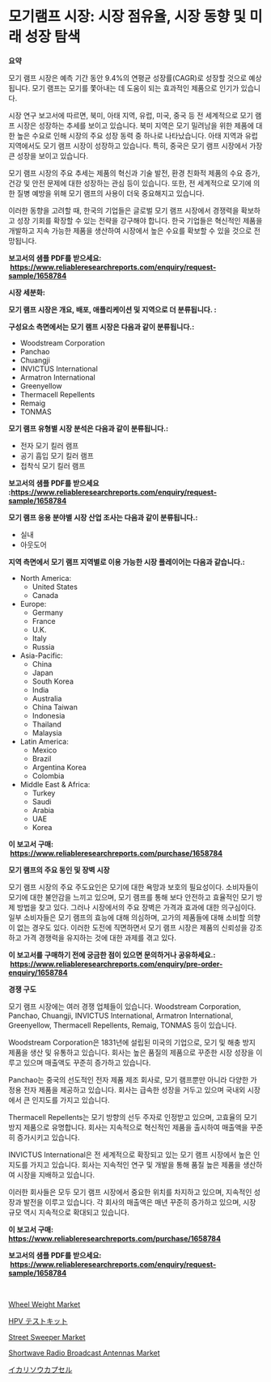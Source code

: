 <p><h1>모기램프 시장: 시장 점유율, 시장 동향 및 미래 성장 탐색</h1></p><p><strong>요약</strong></p>
<p><p>모기 램프 시장은 예측 기간 동안 9.4%의 연평균 성장률(CAGR)로 성장할 것으로 예상됩니다. 모기 램프는 모기를 쫓아내는 데 도움이 되는 효과적인 제품으로 인기가 있습니다. </p><p>시장 연구 보고서에 따르면, 북미, 아태 지역, 유럽, 미국, 중국 등 전 세계적으로 모기 램프 시장은 성장하는 추세를 보이고 있습니다. 북미 지역은 모기 밀려남을 위한 제품에 대한 높은 수요로 인해 시장의 주요 성장 동력 중 하나로 나타났습니다. 아태 지역과 유럽 지역에서도 모기 램프 시장이 성장하고 있습니다. 특히, 중국은 모기 램프 시장에서 가장 큰 성장을 보이고 있습니다.</p><p>모기 램프 시장의 주요 추세는 제품의 혁신과 기술 발전, 환경 친화적 제품의 수요 증가, 건강 및 안전 문제에 대한 성장하는 관심 등이 있습니다. 또한, 전 세계적으로 모기에 의한 질병 예방을 위해 모기 램프의 사용이 더욱 중요해지고 있습니다.</p><p>이러한 동향을 고려할 때, 한국의 기업들은 글로벌 모기 램프 시장에서 경쟁력을 확보하고 성장 기회를 확장할 수 있는 전략을 강구해야 합니다. 한국 기업들은 혁신적인 제품을 개발하고 지속 가능한 제품을 생산하여 시장에서 높은 수요를 확보할 수 있을 것으로 전망됩니다.</p></p>
<p><strong>보고서의 샘플 PDF를 받으세요: &nbsp;<a href="https://www.reliableresearchreports.com/enquiry/request-sample/1658784">https://www.reliableresearchreports.com/enquiry/request-sample/1658784</a></strong></p>
<p><strong>시장 세분화:</strong></p>
<p><strong> 모기 램프 시장은 개요, 배포, 애플리케이션 및 지역으로 더 분류됩니다. :</strong></p>
<p><strong>구성요소 측면에서는 모기 램프 시장은 다음과 같이 분류됩니다.:</strong></p>
<p><ul><li>Woodstream Corporation</li><li>Panchao</li><li>Chuangji</li><li>INVICTUS International</li><li>Armatron International</li><li>Greenyellow</li><li>Thermacell Repellents</li><li>Remaig</li><li>TONMAS</li></ul></p>
<p><strong> 모기 램프 유형별 시장 분석은 다음과 같이 분류됩니다.:</strong></p>
<p><ul><li>전자 모기 킬러 램프</li><li>공기 흡입 모기 킬러 램프</li><li>접착식 모기 킬러 램프</li></ul></p>
<p><strong>보고서의 샘플 PDF를 받으세요 :<a href="https://www.reliableresearchreports.com/enquiry/request-sample/1658784">https://www.reliableresearchreports.com/enquiry/request-sample/1658784</a></strong></p>
<p><strong> 모기 램프 응용 분야별 시장 산업 조사는 다음과 같이 분류됩니다.:</strong></p>
<p><ul><li>실내</li><li>아웃도어</li></ul></p>
<p><strong>지역 측면에서 모기 램프 지역별로 이용 가능한 시장 플레이어는 다음과 같습니다.:</strong></p>
<p><ul>
    <li>
        North America:
        <ul>
            <li>United States</li>
            <li>Canada</li>
        </ul>
    </li>
    <li>
        Europe:
        <ul>
            <li>Germany</li>
            <li>France</li>
            <li>U.K.</li>
            <li>Italy</li>
            <li>Russia</li>
        </ul>
    </li>
    <li>
        Asia-Pacific:
        <ul>
            <li>China</li>
            <li>Japan</li>
            <li>South Korea</li>
            <li>India</li>
            <li>Australia</li>
            <li>China Taiwan</li>
            <li>Indonesia</li>
            <li>Thailand</li>
            <li>Malaysia</li>
        </ul>
    </li>
    <li>
        Latin America:
        <ul>
            <li>Mexico</li>
            <li>Brazil</li>
            <li>Argentina Korea</li>
            <li>Colombia</li>
        </ul>
    </li>
    <li>
        Middle East & Africa:
        <ul>
            <li>Turkey</li>
            <li>Saudi</li>
            <li>Arabia</li>
            <li>UAE</li>
            <li>Korea</li>
        </ul>
    </li>
    </ul></p>
<p><strong>이 보고서 구매: &nbsp;<a href="https://www.reliableresearchreports.com/purchase/1658784">https://www.reliableresearchreports.com/purchase/1658784</a></strong></p>
<p><strong>모기 램프의 주요 동인 및 장벽 시장</strong></p>
<p><p>모기 램프 시장의 주요 주도요인은 모기에 대한 욕망과 보호의 필요성이다. 소비자들이 모기에 대한 불안감을 느끼고 있으며, 모기 램프를 통해 보다 안전하고 효율적인 모기 방제 방법을 찾고 있다. 그러나 시장에서의 주요 장벽은 가격과 효과에 대한 의구심이다. 일부 소비자들은 모기 램프의 효능에 대해 의심하며, 고가의 제품들에 대해 소비할 의향이 없는 경우도 있다. 이러한 도전에 직면하면서 모기 램프 시장은 제품의 신뢰성을 강조하고 가격 경쟁력을 유지하는 것에 대한 과제를 겪고 있다.</p></p>
<p><strong>이 보고서를 구매하기 전에 궁금한 점이 있으면 문의하거나 공유하세요.: &nbsp;<a href="https://www.reliableresearchreports.com/enquiry/pre-order-enquiry/1658784">https://www.reliableresearchreports.com/enquiry/pre-order-enquiry/1658784</a></strong></p>
<p><strong>경쟁 구도</strong></p>
<p><p>모기 램프 시장에는 여러 경쟁 업체들이 있습니다. Woodstream Corporation, Panchao, Chuangji, INVICTUS International, Armatron International, Greenyellow, Thermacell Repellents, Remaig, TONMAS 등이 있습니다.</p><p>Woodstream Corporation은 1831년에 설립된 미국의 기업으로, 모기 및 해충 방지 제품을 생산 및 유통하고 있습니다. 회사는 높은 품질의 제품으로 꾸준한 시장 성장을 이루고 있으며 매출액도 꾸준히 증가하고 있습니다.</p><p>Panchao는 중국의 선도적인 전자 제품 제조 회사로, 모기 램프뿐만 아니라 다양한 가정용 전자 제품을 제공하고 있습니다. 회사는 급속한 성장을 거두고 있으며 국내외 시장에서 큰 인지도를 가지고 있습니다.</p><p>Thermacell Repellents는 모기 방향의 선두 주자로 인정받고 있으며, 고효율의 모기 방지 제품으로 유명합니다. 회사는 지속적으로 혁신적인 제품을 출시하여 매출액을 꾸준히 증가시키고 있습니다.</p><p>INVICTUS International은 전 세계적으로 확장되고 있는 모기 램프 시장에서 높은 인지도를 가지고 있습니다. 회사는 지속적인 연구 및 개발을 통해 품질 높은 제품을 생산하여 시장을 지배하고 있습니다.</p><p>이러한 회사들은 모두 모기 램프 시장에서 중요한 위치를 차지하고 있으며, 지속적인 성장과 발전을 이루고 있습니다. 각 회사의 매출액은 매년 꾸준히 증가하고 있으며, 시장 규모 역시 지속적으로 확대되고 있습니다.</p></p>
<p><strong>이 보고서 구매: &nbsp; <a href="https://www.reliableresearchreports.com/purchase/1658784">https://www.reliableresearchreports.com/purchase/1658784</a></strong></p>
<p><strong>보고서의 샘플 PDF를 받으세요: &nbsp;<a href="https://www.reliableresearchreports.com/enquiry/request-sample/1658784">https://www.reliableresearchreports.com/enquiry/request-sample/1658784</a></strong><strong></strong></p>
<p>&nbsp;</p>
<p><p><a href="https://issuu.com/reportprime-2/docs/wheel-weight-market-size-2030.pptx">Wheel Weight Market</a></p><p><a href="https://github.com/CloydAbbott2023/Market-Research-Report-List-1/blob/main/188561813570.md">HPV テストキット</a></p><p><a href="https://issuu.com/reportprime-2/docs/street-sweeper-market-size-2030.pptx">Street Sweeper Market</a></p><p><a href="https://github.com/gdfhhhj/Market-Research-Report-List-3/blob/main/shortwave-radio-broadcast-antennas-market.md">Shortwave Radio Broadcast Antennas Market</a></p><p><a href="https://github.com/AaronVargas43/Market-Research-Report-List-1/blob/main/981761013569.md">イカリソウカプセル</a></p></p>